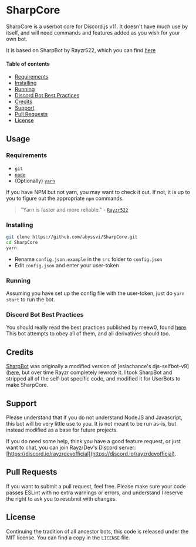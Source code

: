# SharpCore
SharpCore is a userbot core for Discord.js v11. It doesn't have much use by itself, and will need commands and features added as you wish for your own bot.

It is based on SharpBot by Rayzr522, which you can find [here](https://github.com/Rayzr522/SharpBot)

#### Table of contents
- [Requirements](#requirements)
- [Installing](#installing)
- [Running](#running)
- [Discord Bot Best Practices](#best-practices)
- [Credits](#credits)
- [Support](#support)
- [Pull Requests](#pull-requests)
- [License](#license)

## Usage
### Requirements
- `git`
- [`node`](https://nodejs.org/en/download/current/)
- (Optionally) [`yarn`](https://yarnpkg.com/docs/install)

If you have NPM but not yarn, you may want to check it out. If not, it is up to you to figure out the appropriate `npm` commands.

> "Yarn is faster and more reliable." - [`Rayzr522`](https://github.com/Rayzr522)

### Installing

```bash
git clone https://github.com/abyssvi/SharpCore.git
cd SharpCore
yarn
```

- Rename `config.json.example` in the `src` folder to `config.json`
- Edit `config.json` and enter your user-token

### Running
Assuming you have set up the config file with the user-token, just do `yarn start` to run the bot.

### Discord Bot Best Practices
You should really read the best practices published by meew0, found [here](https://github.com/meew0/discord-bot-best-practices). This bot attempts to obey all of them, and all derivatives should too.

## Credits
[SharpBot](https://github.com/Rayzr522/SharpBot) was originally a modified version of [eslachance's djs-selfbot-v9]([here](https://github.com/eslachance/djs-selfbot-v9), but over time Rayzr completely rewrote it. I took SharpBot and stripped all of the self-bot specific code, and modified it for UserBots to make SharpCore.

## Support
Please understand that if you do not understand NodeJS and Javascript, this bot will be very little use to you. It is not meant to be run as-is, but instead modified as a base for future projects.

If you do need some help, think you have a good feature request, or just want to chat, you can join RayzrDev's Discord server: [https://discord.io/rayzrdevofficial](https://discord.io/rayzrdevofficial).

## Pull Requests
If you want to submit a pull request, feel free. Please make sure your code passes ESLint with no extra warnings or errors, and understand I reserve the right to ask you to resubmit with changes.

## License
Continuing the tradition of all ancestor bots, this code is released under the MIT license. You can find a copy in the `LICENSE` file.